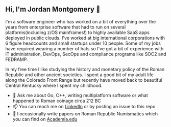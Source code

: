 ## Hi, I'm Jordan Montgomery 👋

I'm a software engineer who has worked on a bit of everything over the years from enterprise software that had to run on several platforms(including z/OS mainframes!) to highly available SaaS apps deployed in public clouds. I've worked at big international corporations with 6 figure headcounts and small startups under 10 people. Some of my jobs have required wearing a number of hats so I've got a bit of experience with IT administration, DevOps, SecOps and compliance programs like SOC2 and FEDRAMP.

In my free time I like studying the history and monetary policy of the Roman Republic and other ancient societies. I spent a good bit of my adult life along the Colorado Front Range but recently have moved back to beautiful Central Kentucky where I spent my childhood.

- 💬 Ask me about Go, C++, writing multiplatform software or what happened to Roman coinage circa 212 BC
- 📫 You can reach me on [LinkedIn](https://www.linkedin.com/in/jordan-montgomery-54553651/) or by posting an issue to this repo
- 📝 I occasionally write papers on Roman Republic Numismatics which you can find on [Academia.edu](https://independent.academia.edu/JordanMontgomery4)